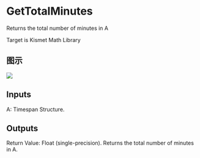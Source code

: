 # GetTotalMinutes

Returns the total number of minutes in A

Target is Kismet Math Library

## 图示

![]($-20221218-19551798.png)

## Inputs

A: Timespan Structure.  

## Outputs

Return Value: Float (single-precision). Returns the total number of minutes in A.

